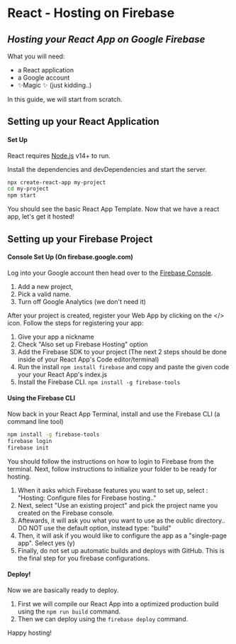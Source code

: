 # React - Hosting on Firebase
## _Hosting your React App on Google Firebase_

What you will need:

- a React application
- a Google account
- ✨Magic ✨       (just kidding..)

In this guide, we will start from scratch.

## Setting up your React Application
#### Set Up

React requires [Node.js](https://nodejs.org/) v14+ to run.

Install the dependencies and devDependencies and start the server.

```sh
npx create-react-app my-project
cd my-project
npm start
```

You should see the basic React App Template.
Now that we have a react app, let's get it hosted!
## Setting up your Firebase Project
#### Console Set Up (On firebase.google.com)

Log into your Google account then head over to the [Firebase Console](https://console.firebase.google.com/).

1. Add a new project,
2. Pick a valid name.
3. Turn off Google Analytics (we don't need it)

After your project is created, register your Web App by clicking on the </> icon.
Follow the steps for registering your app:
1. Give your app a nickname
2. Check "Also set up Firebase Hosting" option
3. Add the Firebase SDK to your project (The next 2 steps should be done inside of your React App's Code editor/terminal)
4. Run the install ```npm install firebase``` and copy and paste the given code your your React App's index.js
5. Install the Firebase CLI. ```npm install -g firebase-tools```

#### Using the Firebase CLI
Now back in your React App Terminal, install and use the Firebase CLI (a command line tool)
```sh
npm install -g firebase-tools
firebase login
firebase init
```
You should follow the instructions on how to login to Firebase from the terminal.
Next, follow instructions to initialize your folder to be ready for hosting.
1. When it asks which Firebase features you want to set up, select : "Hosting: Configure files for Firebase hosting.."
2. Next, select "Use an existing project" and pick the project name you created on the Firebase console.
3. Aftewards, it will ask you what you want to use as the oublic directory.. DO NOT use the default option, instead type: "build"
4. Then, it will ask if you would like to configure the app as a "single-page app". Select yes (y)
5. Finally, do not set up automatic builds and deploys with GitHub. This is the final step for you firebase configurations.

#### Deploy!
Now we are basically ready to deploy.
1. First we will compile our React App into a optimized production build using the ```npm run build``` command.
2. Then we can deploy using the ```firebase deploy``` command.

Happy hosting!

[//]: # (Thanks for following along! Shoha, out--)

